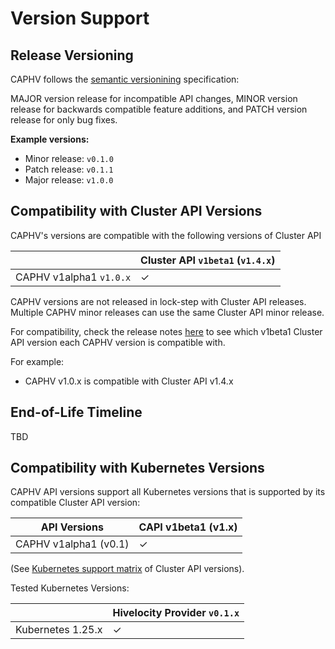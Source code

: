 # Version Support

## Release Versioning

CAPHV follows the [semantic versionining][semver] specification:

MAJOR version release for incompatible API changes,
MINOR version release for backwards compatible feature additions,
and PATCH version release for only bug fixes.

**Example versions:**

- Minor release: `v0.1.0`
- Patch release: `v0.1.1`
- Major release: `v1.0.0`


## Compatibility with Cluster API Versions

CAPHV's versions are compatible with the following versions of Cluster API

|                         | Cluster API `v1beta1` (`v1.4.x`) |
|-------------------------|----------------------------------|
| CAPHV v1alpha1 `v1.0.x` | ✓                                |


CAPHV versions are not released in lock-step with Cluster API releases.
Multiple CAPHV minor releases can use the same Cluster API minor release.

For compatibility, check the release notes [here](https://github.com/hivelocity/cluster-api-provider-hivelocity/releases/) to see which v1beta1 Cluster API version each CAPHV version is compatible with.

For example:
- CAPHV v1.0.x is compatible with Cluster API v1.4.x

## End-of-Life Timeline
TBD

## Compatibility with Kubernetes Versions

 CAPHV API versions support all Kubernetes versions that is supported by its compatible Cluster API version:

|     API Versions             | CAPI v1beta1 (v1.x) |
| ---------------------------- | -------------- |
| CAPHV v1alpha1 (v0.1)        | ✓             |


(See [Kubernetes support matrix][cluster-api-supported-v] of Cluster API versions).

Tested Kubernetes Versions:

|                   | Hivelocity Provider `v0.1.x` |
|-------------------|------------------------------|
| Kubernetes 1.25.x | ✓                            |


[cluster-api-supported-v]: https://cluster-api.sigs.k8s.io/reference/versions.html
[semver]: https://semver.org/#semantic-versioning-200
